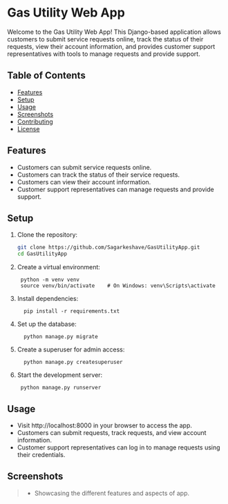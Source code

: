 # Gas Utility Web App

Welcome to the Gas Utility Web App! This Django-based application allows customers to submit service requests online, track the status of their requests, view their account information, and provides customer support representatives with tools to manage requests and provide support.

## Table of Contents
- [Features](Features)
- [Setup](Setup)
- [Usage](Usage)
- [Screenshots](Screenshots)
- [Contributing](#contributing)
- [License](#license)

## Features
- Customers can submit service requests online.
- Customers can track the status of their service requests.
- Customers can view their account information.
- Customer support representatives can manage requests and provide support.

## Setup
1. Clone the repository:
     ```bash
     git clone https://github.com/Sagarkeshave/GasUtilityApp.git
     cd GasUtilityApp
2. Create a virtual environment:
   ```
    python -m venv venv
    source venv/bin/activate    # On Windows: venv\Scripts\activate
3. Install dependencies:
   ```
     pip install -r requirements.txt
4. Set up the database:
   ```
     python manage.py migrate
5. Create a superuser for admin access:
   ```
     python manage.py createsuperuser
6. Start the development server:
    ```
     python manage.py runserver

## Usage

* Visit http://localhost:8000 in your browser to access the app.
* Customers can submit requests, track requests, and view account information.
* Customer support representatives can log in to manage requests using their credentials.

## Screenshots
>* Showcasing the different features and aspects of app.

